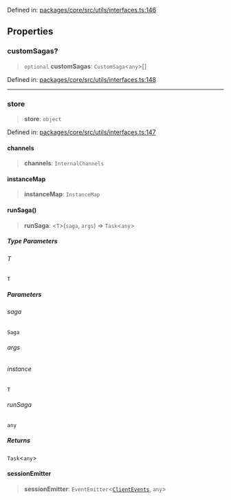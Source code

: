 Defined in: [packages/core/src/utils/interfaces.ts:146](https://github.com/signalwire/signalwire-js/blob/52fa77b6c8db68f4c99b30b3776f45a4309e15bf/packages/core/src/utils/interfaces.ts#L146)

## Properties

### customSagas?

> `optional` **customSagas**: `CustomSaga`\<`any`\>[]

Defined in: [packages/core/src/utils/interfaces.ts:148](https://github.com/signalwire/signalwire-js/blob/52fa77b6c8db68f4c99b30b3776f45a4309e15bf/packages/core/src/utils/interfaces.ts#L148)

***

### store

> **store**: `object`

Defined in: [packages/core/src/utils/interfaces.ts:147](https://github.com/signalwire/signalwire-js/blob/52fa77b6c8db68f4c99b30b3776f45a4309e15bf/packages/core/src/utils/interfaces.ts#L147)

#### channels

> **channels**: `InternalChannels`

#### instanceMap

> **instanceMap**: `InstanceMap`

#### runSaga()

> **runSaga**: \<`T`\>(`saga`, `args`) => `Task`\<`any`\>

##### Type Parameters

###### T

`T`

##### Parameters

###### saga

`Saga`

###### args

###### instance

`T`

###### runSaga

`any`

##### Returns

`Task`\<`any`\>

#### sessionEmitter

> **sessionEmitter**: `EventEmitter`\<[`ClientEvents`](../type-aliases/ClientEvents.md), `any`\>
